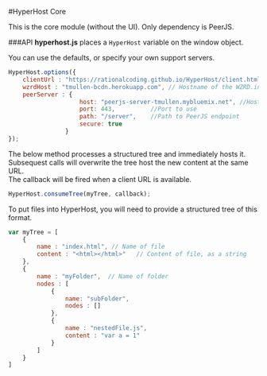 #HyperHost Core

This is the core module (without the UI). Only dependency is PeerJS.

###API
**hyperhost.js** places a `HyperHost` variable on the window object.  

You can use the defaults, or specify your own support servers.
```javascript
HyperHost.options({
    clientUrl : "https://rationalcoding.github.io/HyperHost/client.html", // URL to the page hosting client.js
    wzrdHost : "tmullen-bcdn.herokuapp.com", // Hostname of the WZRD.in instance (for fetching NPM modules)
    peerServer : {
                    host: "peerjs-server-tmullen.mybluemix.net", //Hostname of PeerJS instance
                    port: 443,          //Port to use
                    path: "/server",    //Path to PeerJS endpoint
                    secure: true        
                }  
});
```

The below method processes a structured tree and immediately hosts it. Subsequest calls will overwrite the tree host the new content at the same URL.  
The callback will be fired when a client URL is available.  
```javascript
HyperHost.consumeTree(myTree, callback);
```
To put files into HyperHost, you will need to provide a structured tree of this format.  
```javascript
var myTree = [
    {
        name : "index.html", // Name of file
        content : "<html></html>"   // Content of file, as a string
    },
    {
        name : "myFolder",  // Name of folder
        nodes : [
            {
                name: "subFolder",
                nodes : []
            },
            {
                name : "nestedFile.js",
                content : "var a = 1"
            }
        ]
    }
]
```